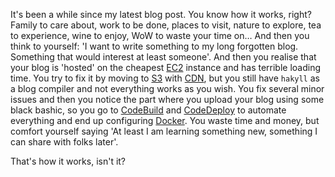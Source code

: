 It's been a while since my latest blog post. You know how it works, right? Family to care about, work to be done, places to visit, nature to explore, tea to experience, wine to enjoy, WoW to waste your time on… And then you think to yourself: 'I want to write something to my long forgotten blog. Something that would interest at least someone'. And then you realise that your blog is 'hosted' on the cheapest [EC2](https://aws.amazon.com/ec2/) instance and has terrible loading time. You try to fix it by moving to [S3](https://aws.amazon.com/s3/) with [CDN](https://aws.amazon.com/cloudfront), but you still have `hakyll` as a blog compiler and not everything works as you wish. You fix several minor issues and then you notice the part where you upload your blog using some black bashic, so you go to [CodeBuild](https://aws.amazon.com/codebuild/) and [CodeDeploy](https://aws.amazon.com/codedeploy/) to automate everything and end up configuring [Docker](https://www.docker.com). You waste time and money, but comfort yourself saying 'At least I am learning something new, something I can share with folks later'.

That's how it works, isn't it?

<!--more-->
